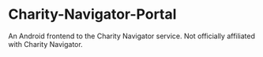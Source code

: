 # Charity-Navigator-Portal

An Android frontend to the Charity Navigator service. Not officially affiliated with Charity Navigator.
